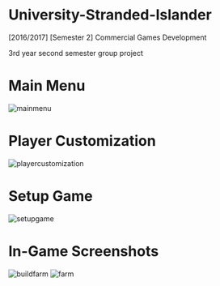 # University-Stranded-Islander
[2016/2017] [Semester 2] Commercial Games Development

3rd year second semester group project

# Main Menu
![mainmenu](https://user-images.githubusercontent.com/9573054/30493956-1b2b4c60-9a3e-11e7-912c-0c3980f61a0d.png)

# Player Customization
![playercustomization](https://user-images.githubusercontent.com/9573054/30493953-1ab66a44-9a3e-11e7-94bf-6a4898b3fbe1.png)

# Setup Game
![setupgame](https://user-images.githubusercontent.com/9573054/30493952-1ab3baf6-9a3e-11e7-9635-5b5ea466bcdd.png)

# In-Game Screenshots
![buildfarm](https://user-images.githubusercontent.com/9573054/30493954-1abd8950-9a3e-11e7-98c1-f6edde1088d4.png)
![farm](https://user-images.githubusercontent.com/9573054/30493955-1acd2c20-9a3e-11e7-8413-f3e23bfb4014.png)
